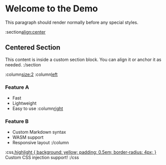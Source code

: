 # Welcome to the Demo

This paragraph should render normally before any special styles.

:section[align:center](#intro)
## Centered Section
This content is inside a custom section block. You can align it or anchor it as needed.
:/section

:column[size:2](#features)
:column[left]()
### Feature A
- Fast
- Lightweight
- Easy to use
:column[right]()
### Feature B
- Custom Markdown syntax
- WASM support
- Responsive layout
:/column

:css[.highlight { background: yellow; padding: 0.5em; border-radius: 4px; }]()
Custom CSS injection support!
:/css